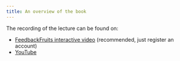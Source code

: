 ```yaml
---
title: An overview of the book
---
```

The recording of the lecture can be found on:

  - [FeedbackFruits interactive video][fbf] (recommended, just register an 
    account)
  - [YouTube][yt]

[yt]: https://youtu.be/_d42-kTKDcI
[fbf]: https://eu.feedbackfruits.com/groups/activity-course/d04b0280-e219-42c4-aee1-1272609bc4bd
